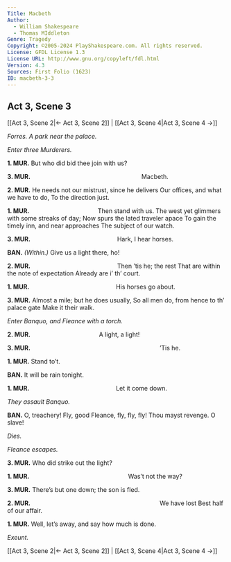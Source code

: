 ```yaml
---
Title: Macbeth
Author: 
  - William Shakespeare
  - Thomas MIddleton
Genre: Tragedy
Copyright: ©2005-2024 PlayShakespeare.com. All rights reserved.
License: GFDL License 1.3
License URL: http://www.gnu.org/copyleft/fdl.html
Version: 4.3
Sources: First Folio (1623)
ID: macbeth-3-3
---
```


## Act 3, Scene 3
[[Act 3, Scene 2|← Act 3, Scene 2]] | [[Act 3, Scene 4|Act 3, Scene 4 →]]

*Forres. A park near the palace.*

*Enter three Murderers.*

**1. MUR.**
But who did bid thee join with us?

**3. MUR.**
                  Macbeth.

**2. MUR.**
He needs not our mistrust, since he delivers
Our offices, and what we have to do,
To the direction just.

**1. MUR.**
           Then stand with us.
The west yet glimmers with some streaks of day;
Now spurs the lated traveler apace
To gain the timely inn, and near approaches
The subject of our watch.

**3. MUR.**
              Hark, I hear horses.

**BAN.**
*(Within.)*
Give us a light there, ho!

**2. MUR.**
              Then ’tis he; the rest
That are within the note of expectation
Already are i’ th’ court.

**1. MUR.**
              His horses go about.

**3. MUR.**
Almost a mile; but he does usually,
So all men do, from hence to th’ palace gate
Make it their walk.

*Enter Banquo, and Fleance with a torch.*

**2. MUR.**
           A light, a light!

**3. MUR.**
                     ’Tis he.

**1. MUR.**
Stand to’t.

**BAN.**
It will be rain tonight.

**1. MUR.**
              Let it come down.

*They assault Banquo.*

**BAN.**
O, treachery! Fly, good Fleance, fly, fly, fly!
Thou mayst revenge. O slave!

*Dies.*

*Fleance escapes.*

**3. MUR.**
Who did strike out the light?

**1. MUR.**
                Was’t not the way?

**3. MUR.**
There’s but one down; the son is fled.

**2. MUR.**
                     We have lost
Best half of our affair.

**1. MUR.**
Well, let’s away, and say how much is done.

*Exeunt.*

[[Act 3, Scene 2|← Act 3, Scene 2]] | [[Act 3, Scene 4|Act 3, Scene 4 →]]